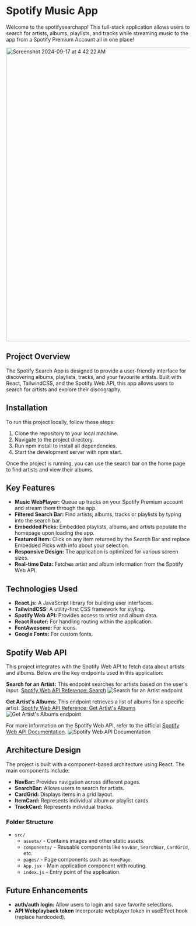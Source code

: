 # Spotify Music App

Welcome to the spotifysearchapp! This full-stack application allows users to search for artists, albums, playlists, and tracks while streaming music to the app from a Spotify Premium Account all in one place!

<img width="802" alt="Screenshot 2024-09-17 at 4 42 22 AM" src="https://github.com/user-attachments/assets/35dd6db2-46f8-4a39-b993-3845804a0994">


## Project Overview

The Spotify Search App is designed to provide a user-friendly interface for discovering albums, playlists, tracks, and your favourite artists. Built with React, TailwindCSS, and the Spotify Web API, this app allows users to search for artists and explore their discography.

## Installation

To run this project locally, follow these steps:

1. Clone the repository to your local machine.
2. Navigate to the project directory.
3. Run npm install to install all dependencies.
4. Start the development server with npm start.

Once the project is running, you can use the search bar on the home page to find artists and view their albums.

## Key Features

- **Music WebPlayer:** Queue up tracks on your Spotify Premium account and stream them through the app.
- **Filtered Search Bar:** Find artists, albums, tracks or playlists by typing into the search bar.
- **Embedded Picks:** Embedded playlists, albums, and artists populate the homepage upon loading the app.
- **Featured Item:** Click on any item returned by the Search Bar and replace Embedded Picks with info about your selection.
- **Responsive Design:** The application is optimized for various screen sizes.
- **Real-time Data:** Fetches artist and album information from the Spotify Web API.

## Technologies Used

- **React.js:** A JavaScript library for building user interfaces.
- **TailwindCSS:** A utility-first CSS framework for styling.
- **Spotify Web API:** Provides access to artist and album data.
- **React Router:** For handling routing within the application.
- **FontAwesome:** For icons.
- **Google Fonts:** For custom fonts.

## Spotify Web API

This project integrates with the Spotify Web API to fetch data about artists and albums. Below are the key endpoints used in this application:

**Search for an Artist:** This endpoint searches for artists based on the user's input.
[Spotify Web API Reference: Search](https://developer.spotify.com/documentation/web-api/reference/search)
![Search for an Artist endpoint](https://github.com/w-sihara/fsd-mvp-w-sihara/blob/main/src/assets/images/artist-search-endpoint-screenshot.png)

**Get Artist's Albums:** This endpoint retrieves a list of albums for a specific artist.
[Spotify Web API Reference: Get Artist's Albums](https://developer.spotify.com/documentation/web-api/reference/get-an-artists-albums)
![Get Artist's Albums endpoint](https://github.com/w-sihara/fsd-mvp-w-sihara/blob/main/src/assets/images/artist-albums-endpoint-screenshot.png)

For more information on the Spotify Web API, refer to the official [Spotify Web API Documentation](https://developer.spotify.com/documentation/web-api/).
![Spotify Web API Documentation](https://github.com/w-sihara/fsd-mvp-w-sihara/blob/main/src/assets/images/spotify-web-api-screenshot.png)

## Architecture Design

The project is built with a component-based architecture using React. The main components include:

- **NavBar:** Provides navigation across different pages.
- **SearchBar:** Allows users to search for artists.
- **CardGrid:** Displays items in a grid layout.
- **ItemCard:** Represents individual album or playlist cards.
- **TrackCard:** Represents individual tracks.

### Folder Structure

- `src/`
  - `assets/` - Contains images and other static assets.
  - `components/` - Reusable components like `NavBar`, `SearchBar`, `CardGrid`, etc.
  - `pages/` - Page components such as `HomePage`.
  - `App.jsx` - Main application component with routing.
  - `index.js` - Entry point of the application.

## Future Enhancements

- **auth/auth login:** Allow users to login and save favorite selections.
- **API Webplayback token** Incorporate webplayer token in useEffect hook (replace hardcoded).


